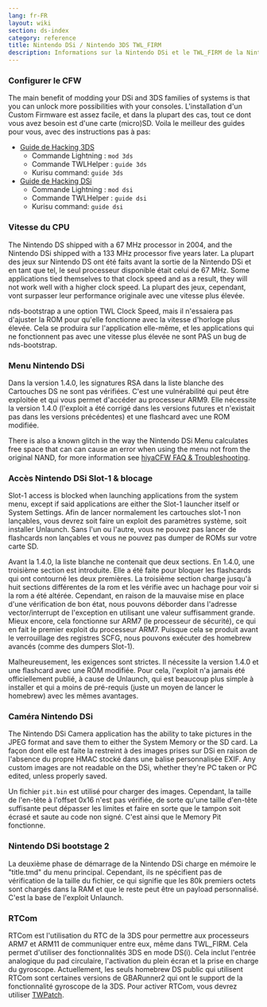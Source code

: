 ```yaml
---
lang: fr-FR
layout: wiki
section: ds-index
category: reference
title: Nintendo DSi / Nintendo 3DS TWL_FIRM
description: Informations sur la Nintendo DSi et le TWL_FIRM de la Nintendo 3DS
---
```


### Configurer le CFW
The main benefit of modding your DSi and 3DS families of systems is that you can unlock more possibilities with your consoles. L'installation d'un Custom Firmware est assez facile, et dans la plupart des cas, tout ce dont vous avez besoin est d'une carte (micro)SD. Voila le meilleur des guides pour vous, avec des instructions pas à pas:

- [Guide de Hacking 3DS](https://3ds.hacks.guide)
   - Commande Lightning : `mod 3ds`
   - Commande TWLHelper : `guide 3ds`
   - Kurisu command: `guide 3ds`
- [Guide de Hacking DSi](https://dsi.cfw.guide)
   - Commande Lightning : `mod dsi`
   - Commande TWLHelper : `guide dsi`
   - Kurisu command: `guide dsi`

### Vitesse du CPU
The Nintendo DS shipped with a 67 MHz processor in 2004, and the Nintendo DSi shipped with a 133 MHz processor five years later. La plupart des jeux sur Nintendo DS ont été faits avant la sortie de la Nintendo DSi et en tant que tel, le seul processeur disponible était celui de 67 MHz. Some applications tied themselves to that clock speed and as a result, they will not work well with a higher clock speed. La plupart des jeux, cependant, vont surpasser leur performance originale avec une vitesse plus élevée.

nds-bootstrap a une option TWL Clock Speed, mais il n'essaiera pas d'ajuster la ROM pour qu'elle fonctionne avec la vitesse d'horloge plus élevée. Cela se produira sur l'application elle-même, et les applications qui ne fonctionnent pas avec une vitesse plus élevée ne sont PAS un bug de nds-bootstrap.

### Menu Nintendo DSi
Dans la version 1.4.0, les signatures RSA dans la liste blanche des Cartouches DS ne sont pas vérifiées. C'est une vulnérabilité qui peut être exploitée et qui vous permet d'accéder au processeur ARM9. Elle nécessite la version 1.4.0 (l'exploit a été corrigé dans les versions futures et n'existait pas dans les versions précédentes) et une flashcard avec une ROM modifiée.

There is also a known glitch in the way the Nintendo DSi Menu calculates free space that can can cause an error when using the menu not from the original NAND, for more information see [hiyaCFW FAQ & Troubleshooting](../hiyacfw/faq#the-free-space-bug).

### Accès Nintendo DSi Slot-1 & blocage
Slot-1 access is blocked when launching applications from the system menu, except if said applications are either the Slot-1 launcher itself or System Settings. Afin de lancer normalement les cartouches slot-1 non lançables, vous devrez soit faire un exploit des paramètres système, soit installer Unlaunch. Sans l'un ou l'autre, vous ne pouvez pas lancer de flashcards non lançables et vous ne pouvez pas dumper de ROMs sur votre carte SD.

Avant la 1.4.0, la liste blanche ne contenait que deux sections. En 1.4.0, une troisième section est introduite. Elle a été faite pour bloquer les flashcards qui ont contourné les deux premières. La troisième section charge jusqu'à huit sections différentes de la rom et les vérifie avec un hachage pour voir si la rom a été altérée. Cependant, en raison de la mauvaise mise en place d'une vérification de bon état, nous pouvons déborder dans l'adresse vector/interrupt de l'exception en utilisant une valeur suffisamment grande. Mieux encore, cela fonctionne sur ARM7 (le processeur de sécurité), ce qui en fait le premier exploit du processeur ARM7. Puisque cela se produit avant le verrouillage des registres SCFG, nous pouvons exécuter des homebrew avancés (comme des dumpers Slot-1).

Malheureusement, les exigences sont strictes. Il nécessite la version 1.4.0 et une flashcard avec une ROM modifiée. Pour cela, l'exploit n'a jamais été officiellement publié, à cause de Unlaunch, qui est beaucoup plus simple à installer et qui a moins de pré-requis (juste un moyen de lancer le homebrew) avec les mêmes avantages.

### Caméra Nintendo DSi
The Nintendo DSi Camera application has the ability to take pictures in the JPEG format and save them to either the System Memory or the SD card. La façon dont elle est faite la restreint à des images prises sur DSi en raison de l'absence du propre HMAC stocké dans une balise personnalisée EXIF. Any custom images are not readable on the DSi, whether they're PC taken or PC edited, unless properly saved.

Un fichier `pit.bin` est utilisé pour charger des images. Cependant, la taille de l'en-tête à l'offset 0x16 n'est pas vérifiée, de sorte qu'une taille d'en-tête suffisante peut dépasser les limites et faire en sorte que le tampon soit écrasé et saute au code non signé. C'est ainsi que le Memory Pit fonctionne.

### Nintendo DSi bootstage 2
La deuxième phase de démarrage de la Nintendo DSi charge en mémoire le "title.tmd" du menu principal. Cependant, ils ne spécifient pas de vérification de la taille du fichier, ce qui signifie que les 80k premiers octets sont chargés dans la RAM et que le reste peut être un payload personnalisé. C'est la base de l'exploit Unlaunch.

### RTCom
RTCom est l'utilisation du RTC de la 3DS pour permettre aux processeurs ARM7 et ARM11 de communiquer entre eux, même dans TWL_FIRM. Cela permet d'utiliser des fonctionnalités 3DS en mode DS(i). Cela inclut l'entrée analogique du pad circulaire, l'activation du plein écran et la prise en charge du gyroscope. Actuellement, les seuls homebrew DS public qui utilisent RTCom sont certaines versions de GBARunner2 qui ont le support de la fonctionnalité gyroscope de la 3DS. Pour activer RTCom, vous devrez utiliser [TWPatch](https://gbatemp.net/threads/542694/).
